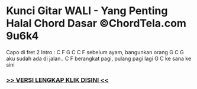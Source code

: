 
 # Kunci Gitar WALI - Yang Penting Halal Chord Dasar ©ChordTela.com 9u6k4


Capo di fret 2 Intro : C F G C C F sebelum ayam, bangunkan orang G C G aku sudah ada di jalan.. C F berangkat pagi, pulang pagi lagi G C ke sana ke sini

###  <a href="https://shortlighzx.web.app?sq=Kunci Gitar WALI - Yang Penting Halal Chord Dasar ©ChordTela.com"> >> VERSI LENGKAP KLIK DISINI << </a>
